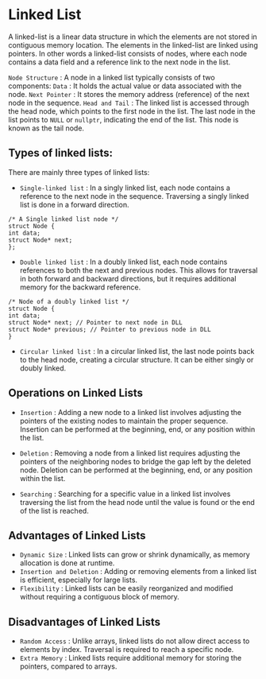 
# Linked List

A linked-list is a linear data structure in which the elements are not stored in contiguous memory location. The elements in the linked-list are linked using pointers. In other words a linked-list consists of nodes, where each node contains a data field and a reference link to the next node in the list.

`Node Structure` : A node in a linked list typically consists of two components:
`Data` : It holds the actual value or data associated with the node.
`Next Pointer` : It stores the memory address (reference) of the next node in the sequence.
`Head and Tail` : The linked list is accessed through the head node, which points to the first node in the list. The last node in the list points to `NULL` or `nullptr`, indicating the end of the list. This node is known as the tail node.


## Types of linked lists:

There are mainly three types of linked lists:

- `Single-linked list` : In a singly linked list, each node contains a reference to the next node in the sequence. Traversing a singly linked list is done in a forward direction.

```
/* A Single linked list node */ 
struct Node {
int data;
struct Node* next;
};
```

- `Double linked list` : In a doubly linked list, each node contains references to both the next and previous nodes. This allows for traversal in both forward and backward directions, but it requires additional memory for the backward reference.

```
/* Node of a doubly linked list */
struct Node {
int data;
struct Node* next; // Pointer to next node in DLL
struct Node* previous; // Pointer to previous node in DLL
}
```

- `Circular linked list` : In a circular linked list, the last node points back to the head node, creating a circular structure. It can be either singly or doubly linked.

## Operations on Linked Lists

- `Insertion` : Adding a new node to a linked list involves adjusting the pointers of the existing nodes to maintain the proper sequence. Insertion can be performed at the beginning, end, or any position within the list.

- `Deletion` : Removing a node from a linked list requires adjusting the pointers of the neighboring nodes to bridge the gap left by the deleted node. Deletion can be performed at the beginning, end, or any position within the list.

- `Searching` : Searching for a specific value in a linked list involves traversing the list from the head node until the value is found or the end of the list is reached.

## Advantages of Linked Lists

- `Dynamic Size` : Linked lists can grow or shrink dynamically, as memory allocation is done at runtime.
- `Insertion and Deletion` : Adding or removing elements from a linked list is efficient, especially for large lists.
- `Flexibility` : Linked lists can be easily reorganized and modified without requiring a contiguous block of memory.

## Disadvantages of Linked Lists

- `Random Access` : Unlike arrays, linked lists do not allow direct access to elements by index. Traversal is required to reach a specific node.
- `Extra Memory` : Linked lists require additional memory for storing the pointers, compared to arrays.
